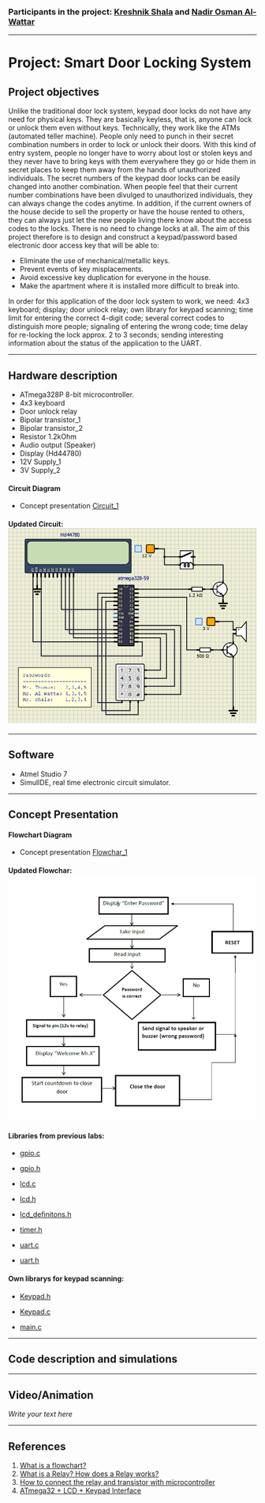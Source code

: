 ### Participants in the project: [Kreshnik Shala](https://github.com/ShalaKreshnik) and [Nadir Osman Al-Wattar](https://github.com/Nadir011995)
----------------------------------------------------------------------------------------------------------------------------------------------------------------------------
# Project: Smart Door Locking System
## Project objectives

Unlike the traditional door lock system, keypad door locks do not have any need for physical keys. They are basically keyless, that is, anyone can lock or unlock them even without keys. Technically, they work like the ATMs (automated teller machine). People only need to punch in their secret combination numbers in order to lock or unlock their doors. With this kind of entry system, people no longer have to worry about lost or stolen keys and they never have to bring keys with them everywhere they go or hide them in secret places to keep them away from the hands of unauthorized individuals. 
The secret numbers of the keypad door locks can be easily changed into another combination. When people feel that their current number combinations have been divulged to unauthorized individuals, they can always change the codes anytime. In addition, if the current owners of the house decide to sell the property or have the house rented to others, they can always just let the new people living there know about the access codes to the locks. There is no need to change locks at all. 
The aim of this project therefore is to design and construct a keypad/password based electronic door access key that will be able to:

* Eliminate the use of mechanical/metallic keys.
* Prevent events of key misplacements.
* Avoid excessive key duplication for everyone in the house.
* Make the apartment where it is installed more difficult to break into.

In order for this application of the door lock system to work, we need: 
4x3 keyboard; display; door unlock relay; own library for keypad scanning; time limit for entering the correct 4-digit code; several correct codes to distinguish more people; signaling of entering the wrong code; time delay for re-locking the lock approx. 2 to 3 seconds; sending interesting information about the status of the application to the UART.

_________________________________________________________________________________________________________________________________________________________________________________

## Hardware description

* ATmega328P 8-bit microcontroller.
* 4x3 keyboard
* Door unlock relay
* Bipolar transistor_1
* Bipolar transistor_2
* Resistor 1.2kOhm
* Audio output (Speaker)
* Display (Hd44780)
* 12V Supply_1
* 3V Supply_2



#### Circuit Diagram
* Concept presentation [Circuit_1](Images/Completed_circuit.png)
 

#### Updated Circuit: ![SimulIDE](Images/Updated_Circuit.png)

_________________________________________________________________________________________________________________________________________________________________________________


## Software

* Atmel Studio 7
* SimulIDE, real time electronic circuit simulator.

_________________________________________________________________________________________________________________________________________________________________________________


## Concept Presentation
#### Flowchart Diagram

* Concept presentation [Flowchar_1](Images/Flowchar.png)

#### Updated Flowchar: ![Flowchar](Images/Updated_Flowchar.png)


#### Libraries from previous labs:
* [gpio.c](Previous_Labs_Libraries/gpio.c)
 
* [gpio.h](Previous_Labs_Libraries/gpio.h)
 
* [lcd.c](Previous_Labs_Libraries/lcd.c)
 
* [lcd.h](Previous_Labs_Libraries/lcd.h)

* [lcd_definitons.h](Previous_Labs_Libraries/lcd_definitons.h)

* [timer.h](Previous_Labs_Libraries/timer.h)

* [uart.c](Previous_Labs_Libraries/uart.c)
 
* [uart.h](Previous_Labs_Libraries/uart.h)



#### Own librarys for keypad scanning:

* [Keypad.h](Keypad.h)

* [Keypad.c](Keypad.c)

* [main.c](main.c)

_________________________________________________________________________________________________________________________________________________________________________________

## Code description and simulations



_________________________________________________________________________________________________________________________________________________________________________________


## Video/Animation

*Write your text here*

_________________________________________________________________________________________________________________________________________________________________________________


## References


1.  [What is a flowchart?](https://www.breezetree.com/articles/what-is-a-flow-chart) 
2.  [What is a Relay? How does a Relay works?](https://www.youtube.com/watch?v=1_YfuH_AcxQ)
3.  [How to connect the relay and transistor with microcontroller](http://electronicsdrive.blogspot.com/2015/03/how-to-calculate-base-resistance.html)
4.  [ATmega32 + LCD + Keypad Interface](https://extremeelectronics.co.in/avr-tutorials/4x3-matrix-keypad-interface-avr-tutorial/)
